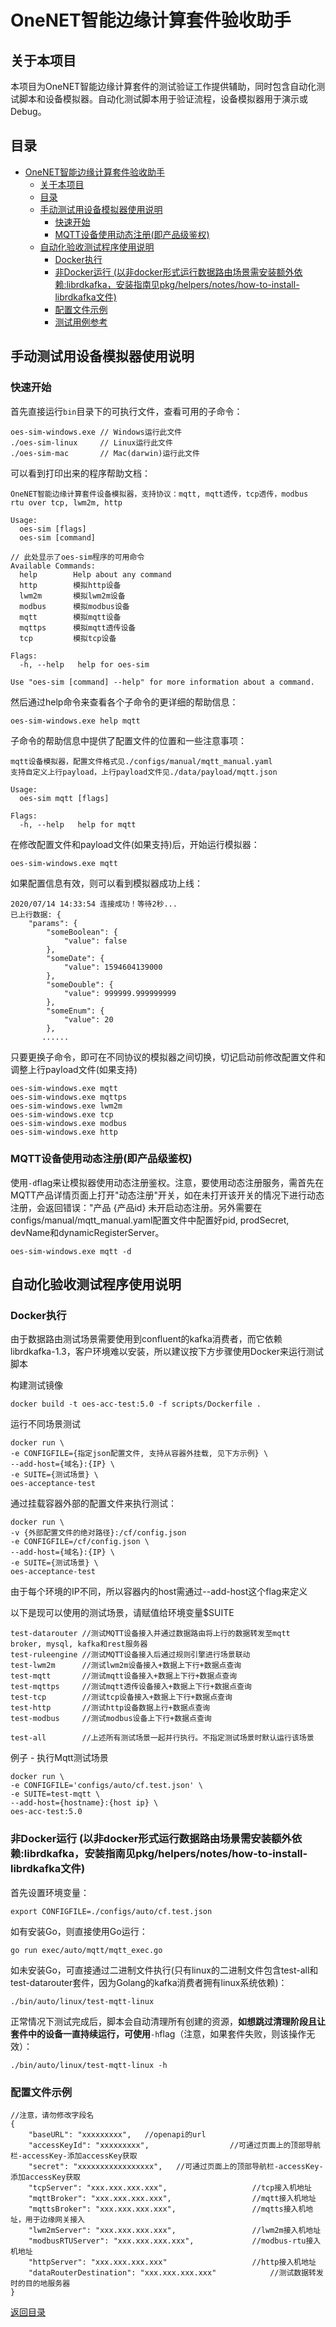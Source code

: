 # OneNET智能边缘计算套件验收助手
## 关于本项目
本项目为OneNET智能边缘计算套件的测试验证工作提供辅助，同时包含自动化测试脚本和设备模拟器。自动化测试脚本用于验证流程，设备模拟器用于演示或Debug。

## 目录
- [OneNET智能边缘计算套件验收助手](#onenet智能边缘计算套件验收助手)
  - [关于本项目](#关于本项目)
  - [目录](#目录)
  - [手动测试用设备模拟器使用说明](#手动测试用设备模拟器使用说明)
    - [快速开始](#快速开始)
    - [MQTT设备使用动态注册(即产品级鉴权)](#mqtt设备使用动态注册即产品级鉴权)
  - [自动化验收测试程序使用说明](#自动化验收测试程序使用说明)
    - [Docker执行](#docker执行)
    - [非Docker运行 (以非docker形式运行数据路由场景需安装额外依赖:librdkafka，安装指南见pkg/helpers/notes/how-to-install-librdkafka文件)](#非docker运行-以非docker形式运行数据路由场景需安装额外依赖librdkafka安装指南见pkghelpersnoteshow-to-install-librdkafka文件)
    - [配置文件示例](#配置文件示例)
    - [测试用例参考](#测试用例参考)

## 手动测试用设备模拟器使用说明
### 快速开始
首先直接运行```bin```目录下的可执行文件，查看可用的子命令：
```
oes-sim-windows.exe // Windows运行此文件
./oes-sim-linux     // Linux运行此文件
./oes-sim-mac       // Mac(darwin)运行此文件
```

可以看到打印出来的程序帮助文档：
```
OneNET智能边缘计算套件设备模拟器，支持协议：mqtt, mqtt透传，tcp透传，modbus rtu over tcp, lwm2m, http

Usage:
  oes-sim [flags]
  oes-sim [command]

// 此处显示了oes-sim程序的可用命令
Available Commands:
  help        Help about any command
  http        模拟http设备
  lwm2m       模拟lwm2m设备
  modbus      模拟modbus设备
  mqtt        模拟mqtt设备
  mqttps      模拟mqtt透传设备
  tcp         模拟tcp设备

Flags:
  -h, --help   help for oes-sim

Use "oes-sim [command] --help" for more information about a command.
```

然后通过help命令来查看各个子命令的更详细的帮助信息：
```
oes-sim-windows.exe help mqtt
```
子命令的帮助信息中提供了配置文件的位置和一些注意事项：
```
mqtt设备模拟器，配置文件格式见./configs/manual/mqtt_manual.yaml
支持自定义上行payload，上行payload文件见./data/payload/mqtt.json

Usage:
  oes-sim mqtt [flags]

Flags:
  -h, --help   help for mqtt
```

在修改配置文件和payload文件(如果支持)后，开始运行模拟器：
```
oes-sim-windows.exe mqtt
```

如果配置信息有效，则可以看到模拟器成功上线：
```
2020/07/14 14:33:54 连接成功！等待2秒...
已上行数据: {
    "params": {
        "someBoolean": {
            "value": false
        },
        "someDate": {
            "value": 1594604139000
        },
        "someDouble": {
            "value": 999999.999999999
        },
        "someEnum": {
            "value": 20
        },
       ......
```

只要更换子命令，即可在不同协议的模拟器之间切换，切记启动前修改配置文件和调整上行payload文件(如果支持)
```
oes-sim-windows.exe mqtt
oes-sim-windows.exe mqttps
oes-sim-windows.exe lwm2m
oes-sim-windows.exe tcp
oes-sim-windows.exe modbus
oes-sim-windows.exe http
```

### MQTT设备使用动态注册(即产品级鉴权)
使用```-d```flag来让模拟器使用动态注册鉴权。注意，要使用动态注册服务，需首先在MQTT产品详情页面上打开"动态注册"开关，如在未打开该开关的情况下进行动态注册，会返回错误："产品 {产品id} 未开启动态注册。另外需要在configs/manual/mqtt_manual.yaml配置文件中配置好pid, prodSecret, devName和dynamicRegisterServer。
```
oes-sim-windows.exe mqtt -d
```


## 自动化验收测试程序使用说明
### Docker执行
由于数据路由测试场景需要使用到confluent的kafka消费者，而它依赖librdkafka-1.3，客户环境难以安装，所以建议按下方步骤使用Docker来运行测试脚本

构建测试镜像
```
docker build -t oes-acc-test:5.0 -f scripts/Dockerfile .
```

运行不同场景测试
```
docker run \
-e CONFIGFILE={指定json配置文件, 支持从容器外挂载, 见下方示例} \
--add-host={域名}:{IP} \
-e SUITE={测试场景} \
oes-acceptance-test
```

通过挂载容器外部的配置文件来执行测试：
```
docker run \
-v {外部配置文件的绝对路径}:/cf/config.json
-e CONFIGFILE=/cf/config.json \
--add-host={域名}:{IP} \
-e SUITE={测试场景} \
oes-acceptance-test
```

由于每个环境的IP不同，所以容器内的host需通过--add-host这个flag来定义

以下是现可以使用的测试场景，请赋值给环境变量$SUITE
```
test-datarouter //测试MQTT设备接入并通过数据路由将上行的数据转发至mqtt broker, mysql, kafka和rest服务器
test-ruleengine //测试MQTT设备接入后通过规则引擎进行场景联动
test-lwm2m      //测试lwm2m设备接入+数据上下行+数据点查询
test-mqtt       //测试mqtt设备接入+数据上下行+数据点查询
test-mqttps     //测试mqtt透传设备接入+数据上下行+数据点查询
test-tcp        //测试tcp设备接入+数据上下行+数据点查询
test-http       //测试http设备数据上行+数据点查询
test-modbus     //测试modbus设备上下行+数据点查询

test-all        //上述所有测试场景一起并行执行。不指定测试场景时默认运行该场景
```

例子 - 执行Mqtt测试场景
```
docker run \
-e CONFIGFILE='configs/auto/cf.test.json' \
-e SUITE=test-mqtt \
--add-host={hostname}:{host ip} \
oes-acc-test:5.0
```

### 非Docker运行 (以非docker形式运行数据路由场景需安装额外依赖:librdkafka，安装指南见pkg/helpers/notes/how-to-install-librdkafka文件)

首先设置环境变量：
```
export CONFIGFILE=./configs/auto/cf.test.json
```
如有安装Go，则直接使用Go运行：
```
go run exec/auto/mqtt/mqtt_exec.go   
```
如未安装Go，可直接通过二进制文件执行(只有linux的二进制文件包含test-all和test-datarouter套件，因为Golang的kafka消费者拥有linux系统依赖)：
```
./bin/auto/linux/test-mqtt-linux
```
正常情况下测试完成后，脚本会自动清理所有创建的资源，**如想跳过清理阶段且让套件中的设备一直持续运行，可使用**```-h```flag（注意，如果套件失败，则该操作无效）：
```
./bin/auto/linux/test-mqtt-linux -h
```


### 配置文件示例
```
//注意，请勿修改字段名
{
    "baseURL": "xxxxxxxxx",   //openapi的url
    "accessKeyId": "xxxxxxxxx",                  //可通过页面上的顶部导航栏-accessKey-添加accessKey获取
    "secret": "xxxxxxxxxxxxxxxxx",   //可通过页面上的顶部导航栏-accessKey-添加accessKey获取
    "tcpServer": "xxx.xxx.xxx.xxx",                   //tcp接入机地址
    "mqttBroker": "xxx.xxx.xxx.xxx",                  //mqtt接入机地址
    "mqttsBroker": "xxx.xxx.xxx.xxx",                 //mqtts接入机地址，用于边缘网关接入
    "lwm2mServer": "xxx.xxx.xxx.xxx",                 //lwm2m接入机地址
    "modbusRTUServer": "xxx.xxx.xxx.xxx",             //modbus-rtu接入机地址
    "httpServer": "xxx.xxx.xxx.xxx"                   //http接入机地址
    "dataRouterDestination": "xxx.xxx.xxx.xxx"            //测试数据转发时的目的地服务器
}
```

[返回目录](#目录)